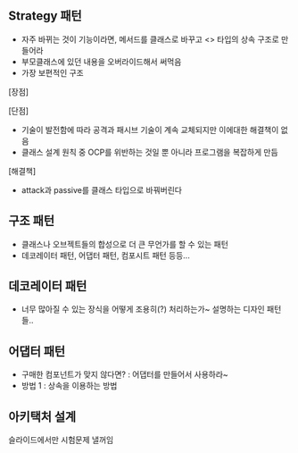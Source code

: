 Strategy 패턴
- 
- 자주 바뀌는 것이 기능이라면, 메서드를 클래스로 바꾸고 <<interface>> 타입의 상속 구조로 만들어라
- 부모클래스에 있던 내용을 오버라이드해서 써먹음
- 가장 보편적인 구조

[장점]


[단점]
- 기술이 발전함에 따라 공격과 패시브 기술이 계속 교체되지만 이에대한 해결책이 없음
- 클래스 설계 원칙 중 OCP를 위반하는 것일 뿐 아니라 프로그램을 복잡하게 만듬

[해결책]
- attack과 passive를 클래스 타입으로 바꿔버린다

구조 패턴
-
- 클래스나 오브젝트들의 합성으로 더 큰 무언가를 할 수 있는 패턴
- 데코레이터 패턴, 어댑터 패턴, 컴포시트 패턴 등등...


데코레이터 패턴
-
- 너무 많아질 수 있는 장식을 어떻게 조용히(?) 처리하는가~ 설명하는 디자인 패턴들..

어댑터 패턴
- 
- 구매한 컴포넌트가 맞지 않다면? : 어댑터를 만들어서 사용하라~
- 방법 1 : 상속을 이용하는 방법




아키택처 설계
-
슬라이드에서만 시험문제 낼꺼임